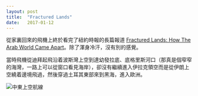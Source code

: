 ```yaml
---
layout: post
title:  "Fractured Lands"
date:   2017-01-12 
---
```


從家裏回來的飛機上終於看完了紐約時報的長篇報道 [Fractured Lands: How The Arab World Came Apart](http://www.nytimes.com/interactive/2016/08/11/magazine/isis-middle-east-arab-spring-fractured-lands.html?_r=1)。除了渾身冷汗，沒有別的感覺。

當時飛機從迪拜起飛沿着波斯灣上空到達幼發拉底、底格里斯河口（那真是個窄窄的海灣，一路上可以從窗口看見海岸），卻沒有繼續進入伊拉克領空而是從伊朗上空繞着邊境飛過，然後穿過土耳其東部來到黑海，進入歐洲。

![中東上空航線](http://gaberber.github.io/images/dxb-to-ams.png)